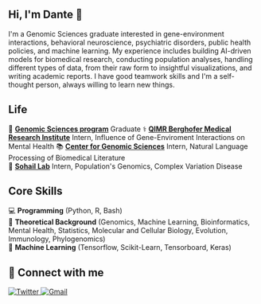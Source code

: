 ## Hi, I'm Dante :wave:

I'm a Genomic Sciences graduate interested in gene-environment interactions, behavioral neuroscience, psychiatric disorders, public health policies, and machine learning. My experience includes building AI-driven models for biomedical research, conducting population analyses, handling different types of data, from their raw form to insightful visualizations, and writing academic reports. I have good teamwork skills and I'm a self-thought person, always willing to learn new things.


Life
----

:school_satchel: [**Genomic Sciences program**][lcg] Graduate
:medical_symbol: [**QIMR Berghofer Medical Research Institute**][qimr] Intern, Influence of Gene-Enviroment Interactions on Mental Health
:books: [**Center for Genomic Sciences**][ccg] Intern, Natural Language Processing of Biomedical Literature      
:microscope: [**Sohail Lab**][sl] Intern, Population's Genomics, Complex Variation Disease    

[lcg]:  https://www.lcg.unam.mx
[ccg]: https://www.ccg.unam.mx/en/computational-genomics/
[sl]: https://www.sohaillab.com
[qimr]: https://www.qimrberghofer.edu.au/our-research/mental-health-and-neuroscience/psychiatric-genetics/


Core Skills
------

:computer:         **Programming** (Python, R, Bash)  
:notebook:     **Theoretical Background** (Genomics, Machine Learning, Bioinformatics, Mental Health, Statistics, Molecular and Cellular Biology, Evolution, Immunology, Phylogenomics)  
:crystal_ball:             **Machine Learning** (Tensorflow, Scikit-Learn, Tensorboard, Keras)  


🔗 Connect with me
------
<p align="left">
 <a href="https://twitter.com/DanteToSe" target="_blank">
    <img src="https://img.shields.io/badge/Twitter-%231877F2.svg?&style=flat-square&logo=twitter&logoColor=white&color=071A2C" alt="Twitter">
<a href="mailto:danteadotose@gmail.com" mailto="danteadotose@gmail.com" target="_blank">
<img src="https://img.shields.io/badge/Gmail-%231877F2.svg?&style=flat-square&logo=gmail&logoColor=white&color=071A2C" alt="Gmail">
